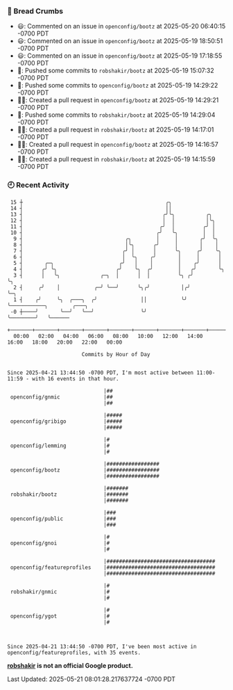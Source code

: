 ### 🍞 Bread Crumbs

 * 😃: Commented on an issue in `openconfig/bootz` at 2025-05-20 06:40:15 -0700 PDT
 * 😃: Commented on an issue in `openconfig/bootz` at 2025-05-19 18:50:51 -0700 PDT
 * 😃: Commented on an issue in `openconfig/bootz` at 2025-05-19 17:18:55 -0700 PDT
 * 🚢: Pushed some commits to `robshakir/bootz` at 2025-05-19 15:07:32 -0700 PDT
 * 🚢: Pushed some commits to `openconfig/bootz` at 2025-05-19 14:29:22 -0700 PDT
 * ✍🏼: Created a pull request in `openconfig/bootz` at 2025-05-19 14:29:21 -0700 PDT
 * 🚢: Pushed some commits to `robshakir/bootz` at 2025-05-19 14:29:04 -0700 PDT
 * ✍🏼: Created a pull request in `robshakir/bootz` at 2025-05-19 14:17:01 -0700 PDT
 * ✍🏼: Created a pull request in `openconfig/bootz` at 2025-05-19 14:16:57 -0700 PDT
 * ✍🏼: Created a pull request in `robshakir/bootz` at 2025-05-19 14:15:59 -0700 PDT

### 🕘 Recent Activity
```
 15 ┼                                              ╭╮
 14 ┤                                              ││
 13 ┤                                             ╭╯╰╮          ╭╮
 12 ┤                                             │  │          │╰╮
 11 ┤                                            ╭╯  │         ╭╯ │
 10 ┤                                           ╭╯   ╰╮        │  │
  9 ┤                                 ╭╮        │     │       ╭╯  ╰╮
  8 ┤                                 │╰╮      ╭╯     │       │    │
  7 ┤                                ╭╯ │      │      ╰╮     ╭╯    ╰╮
  6 ┤                                │  ╰╮    ╭╯       │     │      │
  5 ┤       ╭─╮                     ╭╯   │    │        │    ╭╯      │
  4 ┤      ╭╯ ╰╮                   ╭╯    ╰╮  ╭╯        │   ╭╯       ╰╮
  3 ┤      │   ╰╮             ╭─╮  │      │  │         ╰╮ ╭╯         ╰╮
  2 ┤     ╭╯    │           ╭─╯ ╰──╯      ╰╮╭╯          │╭╯           ╰─╮
  1 ┤    ╭╯     ╰╮  ╭───╮  ╭╯              ││           ╰╯              ╰───────────╮        ╭───╮
 -0 ┼────╯       ╰──╯   ╰──╯               ╰╯                                       ╰────────╯   ╰──────
    +───────+───────+───────+───────+───────+───────+───────+───────+───────+───────+───────+───────+────
  00:00   02:00   04:00   06:00   08:00   10:00   12:00   14:00   16:00   18:00   20:00   22:00   00:00   

						Commits by Hour of Day


Since 2025-04-21 13:44:50 -0700 PDT, I'm most active between 11:00-11:59 - with 16 events in that hour.

```



```
                               |##
 openconfig/gnmic              |##
                               |##

                               |#####
 openconfig/gribigo            |#####
                               |#####

                               |#
 openconfig/lemming            |#
                               |#

                               |#################
 openconfig/bootz              |#################
                               |#################

                               |#######
 robshakir/bootz               |#######
                               |#######

                               |###
 openconfig/public             |###
                               |###

                               |#
 openconfig/gnoi               |#
                               |#

                               |###################################
 openconfig/featureprofiles    |###################################
                               |###################################

                               |#
 robshakir/gnmic               |#
                               |#

                               |#
 openconfig/ygot               |#
                               |#



Since 2025-04-21 13:44:50 -0700 PDT, I've been most active in openconfig/featureprofiles, with 35 events.

```
**[robshakir](mailto:robjs@google.com) is not an official Google product.**  


Last Updated: 2025-05-21 08:01:28.217637724 -0700 PDT
